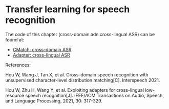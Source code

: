 # Transfer learning for speech recognition

The code of this chapter (cross-domain adn cross-lingual ASR) can be found at:

- [CMatch: cross-domain ASR](https://github.com/jindongwang/transferlearning/tree/master/code/ASR/CMatch)
- [Adapter: cross-lingual ASR](https://github.com/jindongwang/transferlearning/tree/master/code/ASR/Adapter)

References:

Hou W, Wang J, Tan X, et al. Cross-domain speech recognition with unsupervised character-level distribution matching[C]. Interspeech 2021.

Hou W, Zhu H, Wang Y, et al. Exploiting adapters for cross-lingual low-resource speech recognition[J]. IEEE/ACM Transactions on Audio, Speech, and Language Processing, 2021, 30: 317-329.
